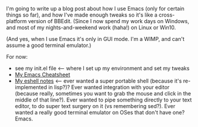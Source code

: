 I'm going to write up a blog post about how I use Emacs (only for certain things so far), and how I've made enough tweaks so it's like a cross-platform version of BBEdit. (Since I now spend my work days on Windows, and most of my nights-and-weekend work (haha!) on Linux or Win10.

(And yes, when I use Emacs it's only in GUI mode. I'm a WIMP, and can't assume a good terminal emulator.)

For now:
  * see my init.el file <-- where I set up my environment and set my tweaks
  * [My Emacs Cheatsheet](https://github.com/rwilcox/my-learnings-docs/blob/master/learning_emacs_cheatsheet.md)
  * [My eshell notes](https://github.com/rwilcox/my-learnings-docs/blob/master/learning_emacs_shell_interactions.md) <-- ever wanted a super portable shell (because it's re-implemented in lisp?)? Ever wanted integration with your editor (because really, sometimes you want to grab the mouse and click in the middle of that line?). Ever wanted to pipe something directly to your text editor, to do super text surgery on it (vs remembering sed?). Ever wanted a really good terminal emulator on OSes that don't have one? Emacs.